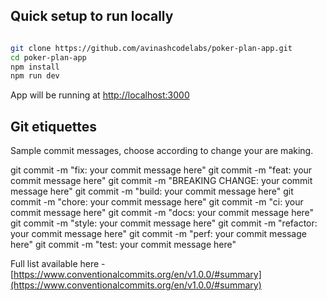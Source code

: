 ## Quick setup to run locally

```bash

git clone https://github.com/avinashcodelabs/poker-plan-app.git
cd poker-plan-app
npm install
npm run dev

```

App will be running at [http://localhost:3000](http://localhost:3000/)

## Git etiquettes

Sample commit messages, choose according to change your are making.

git commit -m "fix: your commit message here"
git commit -m "feat: your commit message here"
git commit -m "BREAKING CHANGE: your commit message here"
git commit -m "build: your commit message here"
git commit -m "chore: your commit message here"
git commit -m "ci: your commit message here"
git commit -m "docs: your commit message here"
git commit -m "style: your commit message here"
git commit -m "refactor: your commit message here"
git commit -m "perf: your commit message here"
git commit -m "test: your commit message here"

Full list available here - [https://www.conventionalcommits.org/en/v1.0.0/#summary](https://www.conventionalcommits.org/en/v1.0.0/#summary)
